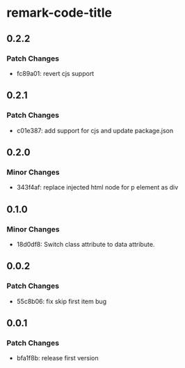 # remark-code-title

## 0.2.2

### Patch Changes

- fc89a01: revert cjs support

## 0.2.1

### Patch Changes

- c01e387: add support for cjs and update package.json

## 0.2.0

### Minor Changes

- 343f4af: replace injected html node for p element as div

## 0.1.0

### Minor Changes

- 18d0df8: Switch class attribute to data attribute.

## 0.0.2

### Patch Changes

- 55c8b06: fix skip first item bug

## 0.0.1

### Patch Changes

- bfa1f8b: release first version
